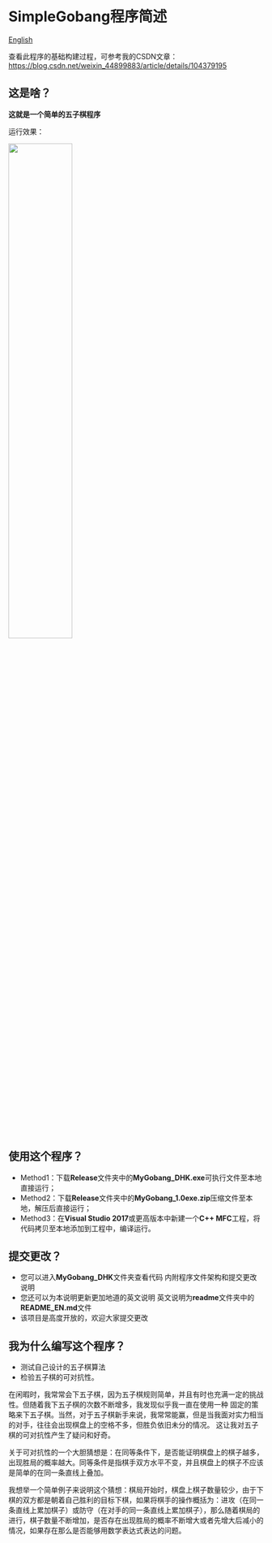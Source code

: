 SimpleGobang程序简述 
=======
[English](https://github.com/Vaczzy/MFC-SimpleGobang/blob/master/readme/README_EN.md)

查看此程序的基础构建过程，可参考我的CSDN文章：https://blog.csdn.net/weixin_44899883/article/details/104379195
## 这是啥？
**这就是一个简单的五子棋程序**

运行效果：

<img src="https://github.com/Vaczzy/MFC-SimpleGobang/raw/master/GIF/demo5.gif" width=50% height=50%>

## 使用这个程序？
* Method1：下载**Release**文件夹中的**MyGobang_DHK.exe**可执行文件至本地直接运行；
* Method2：下载**Release**文件夹中的**MyGobang_1.0exe.zip**压缩文件至本地，解压后直接运行；
* Method3：在**Visual Studio 2017**或更高版本中新建一个**C++ MFC**工程，将代码拷贝至本地添加到工程中，编译运行。
## 提交更改？
* 您可以进入**MyGobang_DHK**文件夹查看代码 内附程序文件架构和提交更改说明
* 您还可以为本说明更新更加地道的英文说明 英文说明为**readme**文件夹中的**README_EN.md**文件
* 该项目是高度开放的，欢迎大家提交更改
## 我为什么编写这个程序？
* 测试自己设计的五子棋算法
* 检验五子棋的可对抗性。

在闲暇时，我常常会下五子棋，因为五子棋规则简单，并且有时也充满一定的挑战性。但随着我下五子棋的次数不断增多，我发现似乎我一直在使用一种
固定的策略来下五子棋。当然，对于五子棋新手来说，我常常能赢，但是当我面对实力相当的对手，往往会出现棋盘上的空格不多，但胜负依旧未分的情况。
这让我对五子棋的可对抗性产生了疑问和好奇。

关于可对抗性的一个大胆猜想是：在同等条件下，是否能证明棋盘上的棋子越多，出现胜局的概率越大。同等条件是指棋手双方水平不变，并且棋盘上的棋子不应该是简单的在同一条直线上叠加。

我想举一个简单例子来说明这个猜想：棋局开始时，棋盘上棋子数量较少，由于下棋的双方都是朝着自己胜利的目标下棋，如果将棋手的操作概括为：进攻（在同一条直线上累加棋子）或防守（在对手的同一条直线上累加棋子），那么随着棋局的进行，棋子数量不断增加，是否存在出现胜局的概率不断增大或者先增大后减小的情况，如果存在那么是否能够用数学表达式表达的问题。
